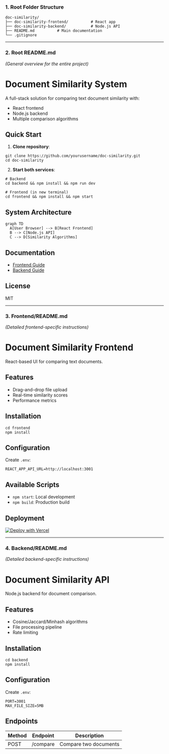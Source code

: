 ### **1. Root Folder Structure**
```
doc-similarity/
├── doc-similarity-frontend/          # React app
├── doc-similarity-backend/           # Node.js API
├── README.md          # Main documentation
└── .gitignore
```

---

### **2. Root README.md**  
*(General overview for the entire project)*

# Document Similarity System

A full-stack solution for comparing text document similarity with:
- React frontend
- Node.js backend
- Multiple comparison algorithms

## Quick Start

1. **Clone repository**:
```
git clone https://github.com/yourusername/doc-similarity.git
cd doc-similarity
```

2. **Start both services**:
```
# Backend
cd backend && npm install && npm run dev

# Frontend (in new terminal)
cd frontend && npm install && npm start
```

## System Architecture
```
graph TD
  A[User Browser] --> B[React Frontend]
  B --> C[Node.js API]
  C --> D[Similarity Algorithms]
```

## Documentation
- [Frontend Guide](./frontend/README.md)
- [Backend Guide](./backend/README.md)

## License
MIT

---

### **3. Frontend/README.md**  
*(Detailed frontend-specific instructions)*

# Document Similarity Frontend

React-based UI for comparing text documents.

## Features
- Drag-and-drop file upload
- Real-time similarity scores
- Performance metrics

## Installation
```
cd frontend
npm install
```

## Configuration
Create `.env`:
```
REACT_APP_API_URL=http://localhost:3001
```

## Available Scripts
- `npm start`: Local development
- `npm build`: Production build

## Deployment
[![Deploy with Vercel](https://vercel.com/button)](https://vercel.com/new)

---

### **4. Backend/README.md**  
*(Detailed backend-specific instructions)*

# Document Similarity API

Node.js backend for document comparison.

## Features
- Cosine/Jaccard/Minhash algorithms
- File processing pipeline
- Rate limiting

## Installation
```
cd backend
npm install
```

## Configuration
Create `.env`:
```
PORT=3001
MAX_FILE_SIZE=5MB
```

## Endpoints
| Method | Endpoint | Description          |
|--------|----------|----------------------|
| POST   | /compare | Compare two documents|

